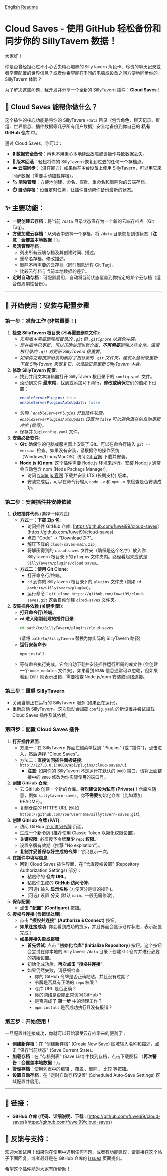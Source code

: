 [English Readme](./README.en.md)
# Cloud Saves - 使用 GitHub 轻松备份和同步你的 SillyTavern 数据！

大家好！

你是否曾经担心过不小心丢失精心培养的 SillyTavern 角色卡、珍贵的聊天记录或者辛苦配置的世界信息？或者你希望能在不同的电脑或设备之间方便地同步你的 SillyTavern 体验？

为了解决这些问题，我开发并分享一个全新的 SillyTavern 插件：**Cloud Saves**！

## 🌟 Cloud Saves 能帮你做什么？

这个插件的核心功能是将你的 SillyTavern `/data` 目录（包含角色、聊天记录、群组、世界信息、插件数据等几乎所有用户数据）安全地备份到你自己的 **私有 GitHub 仓库** 中。

通过 Cloud Saves，你可以：

*   **🔒 数据安全备份**：再也不用担心本地硬盘故障或误操作导致数据丢失。
*   **🔄 版本回滚**：轻松将你的 SillyTavern 恢复到过去的任何一个存档点。
*   **☁️ 云端同步**：（潜在能力）如果你在多台设备上使用 SillyTavern，可以用它来同步数据（需要手动加载存档）。
*   **🏷️ 清晰管理**：方便地创建、命名、查看、重命名和删除你的云端存档。
*   **⏱️ 自动存档**：设置定时任务，让插件自动帮你备份最新的状态。


## ✨ 主要功能：

*   **一键创建云存档**：将当前 `/data` 目录状态保存为一个新的云端存档点（Git Tag）。
*   **方便加载云存档**：从列表中选择一个存档，将 `/data` 目录恢复到该状态（**注意：会覆盖本地数据！**）。
*   **灵活管理存档**：
    *   列出所有云端存档及其创建时间、描述。
    *   重命名存档，修改描述。
    *   删除不再需要的云存档（同时删除远程 Git Tag）。
    *   比较云存档与当前本地数据的差异。
*   **定时自动存档**：可配置启用，自动将当前状态覆盖到你指定的某个云存档（适合做周期性备份）。

---

## 🚀 开始使用：安装与配置步骤

### 第一步：准备工作 (非常重要！)

1.  **检查 SillyTavern 根目录 (不再需要删除文件)**:
    *   *先前版本需要删除根目录的 `.git` 和 `.gitignore` 以避免冲突。*
    *   *现在插件已更新，可以正确处理嵌套仓库，**不再需要**删除这些文件。保留根目录的 `.git` 对更新 SillyTavern 很重要。*
    *   *如果你之前按照旧说明删除了根目录的 `.git` 文件夹，建议从备份或重新下载 SillyTavern 来恢复它，以便能正常更新 SillyTavern 本身。*
2.  **修改 SillyTavern 配置**:
    *   找到并用文本编辑器打开 SillyTavern 根目录下的 `config.yaml` 文件。
    *   滚动到文件 **最末尾**，找到或添加以下两行，**修改或确保**它们的值如下设置：
        ```yaml
        enableServerPlugins: true
        enableServerPluginsAutoUpdate: false
        ```
    *   *说明：`enableServerPlugins` 开启插件功能，`enableServerPluginsAutoUpdate` 设置为 `false` 可以避免潜在的自动更新冲突 (推荐)。*
    *   保存并关闭 `config.yaml` 文件。
3.  **安装必备软件**:
    *   **Git**: 确保你的电脑或服务器上安装了 Git。可以在命令行输入 `git --version` 检查。如果没有安装，请根据你的操作系统（Windows/Linux/MacOS）访问 [Git 官网](https://git-scm.com/downloads) 下载并安装。
    *   **Node.js 和 npm**: 这个插件需要 Node.js 环境来运行。安装 Node.js 通常会自动包含 npm (Node Package Manager)。
        *   访问 [Node.js 官网](https://nodejs.org/) 下载并安装 LTS (长期支持) 版本。
        *   安装完成后，可以在命令行输入 `node -v` 和 `npm -v` 来检查是否安装成功。

### 第二步：安装插件并安装依赖

1.  **获取插件代码** (选择一种方式):
    *   **方式一：下载 Zip 包**:
        *   访问插件 GitHub 仓库: [https://github.com/fuwei99/cloud-saves](https://github.com/fuwei99/cloud-saves)
        *   点击 "Code" -> "Download ZIP"。
        *   解压下载的 `cloud-saves-main.zip`。
        *   将解压得到的 `cloud-saves` 文件夹（确保是这个名字）放入你 SillyTavern 根目录下的 `plugins` 文件夹内。路径看起来应该是 `SillyTavern/plugins/cloud-saves`。
    *   **方式二：使用 Git Clone**:
        *   打开命令行/终端。
        *   `cd` 到你的 SillyTavern 根目录下的 `plugins` 文件夹 (例如 `cd path/to/SillyTavern/plugins`)。
        *   运行命令：`git clone https://github.com/fuwei99/cloud-saves.git` 这会自动创建 `cloud-saves` 文件夹。
2.  **安装插件依赖 (关键步骤!)**:
    *   **打开命令行/终端**。
    *   **`cd` 进入刚刚创建的插件目录**:
        ```bash
        cd path/to/SillyTavern/plugins/cloud-saves
        ```
        (请将 `path/to/SillyTavern` 替换为你实际的 SillyTavern 路径)
    *   **运行安装命令**:
        ```bash
        npm install
        ```
    *   等待命令执行完成。它会自动下载并安装插件运行所需的库文件 (会创建一个 `node_modules` 文件夹)。如果看到 `WARN` 信息通常可以忽略，但如果看到 `ERR!` 则表示出错，需要检查 Node.js/npm 安装或网络连接。

### 第三步：重启 SillyTavern

*   关闭当前正在运行的 SillyTavern 服务 (如果正在运行)。
*   重新启动 SillyTavern。这次启动会加载 `config.yaml` 的新设置并尝试加载 Cloud Saves 插件及其依赖。

### 第四步：配置 Cloud Saves 插件

1.  **打开插件界面**:
    *   方法一：在 SillyTavern 界面左侧菜单找到 "Plugins" (或 "插件")，点击进入，然后选择 "Cloud Saves"。
    *   方法二：**直接访问插件面板链接**: [`http://127.0.0.1:8000/api/plugins/cloud-saves/ui`](http://127.0.0.1:8000/api/plugins/cloud-saves/ui)
        *   **注意**: 如果你的 SillyTavern 不是运行在默认的 `8000` 端口，请将上面链接中的 `8000` 修改为你实际使用的端口号。
2.  **创建 GitHub 仓库**:
    *   去 GitHub 创建一个新的仓库。**强烈建议设为私有 (Private)**！仓库名随意，例如 `sillytavern-saves`。你**不需要**初始化仓库（比如添加 README）。
    *   复制仓库的 HTTPS URL (例如 `https://github.com/YourUsername/sillytavern-saves.git`)。
3.  **创建 GitHub 令牌 (PAT)**:
    *   访问 GitHub [个人访问令牌](https://github.com/settings/tokens) 页面。
    *   生成一个新令牌 (推荐使用 Classic Token 以简化权限设置)。
    *   **关键权限**: 必须授予令牌**至少 `repo` 权限**。
    *   设置令牌有效期（推荐 "No expiration"）。
    *   **复制并妥善保存好生成的令牌**！它只显示一次。
4.  **在插件中填写信息**:
    *   回到 Cloud Saves 插件界面，在 "仓库授权设置" (Repository Authorization Settings) 部分：
        *   粘贴你的 **仓库 URL**。
        *   粘贴你生成的 **GitHub 访问令牌**。
        *   (可选) 输入 **显示名称** (方便区分是谁的操作)。
        *   (可选) 设置 **分支** (默认 `main`，一般无需修改)。
5.  **保存配置**:
    *   点击 **"配置" (Configure)** 按钮。
6.  **授权与连接 (含错误处理)**:
    *   点击 **"授权并连接" (Authorize & Connect)** 按钮。
    *   **如果连接成功**: 你会看到成功的提示，并且界面会显示仓库状态，表示配置完成！
    *   **如果连接失败或报错**:
        *   **首先尝试**: 点击 **"初始化仓库" (Initialize Repository)** 按钮。这个按钮会尝试在你本地的 SillyTavern `/data` 目录下创建 Git 仓库并进行必要的初始设置。
        *   初始化成功后，**再次点击 "授权并连接"**。
        *   如果仍然失败，请仔细检查：
            *   你的 GitHub 令牌是否正确粘贴，并且没有过期？
            *   令牌是否具有正确的 `repo` 权限？
            *   仓库 URL 是否正确？
            *   你的网络是否能正常访问 GitHub？
            *   是否完成了 **第一步** 中的清理工作？
            *   `npm install` 是否成功执行且没有报错？

### 第五步：开始使用！

一旦配置并连接成功，你就可以开始享受云存档带来的便利了：

*   **创建新存档**：在 "创建新存档" (Create New Save) 区域输入名称和描述，点击 "保存当前状态" (Save Current State)。
*   **加载存档**：在 "存档列表" (Save List) 中找到存档，点击下载图标 <i class="bi bi-cloud-download"></i>（**再次警告：会覆盖本地数据！**）。
*   **管理存档**：使用列表中的编辑 <i class="bi bi-pencil"></i>、覆盖 <i class="bi bi-upload"></i>、删除 <i class="bi bi-trash"></i>、比较 <i class="bi bi-file-diff"></i> 等按钮。
*   **设置自动存档**：在 "定时自动存档设置" (Scheduled Auto-Save Settings) 区域配置并启用。

---

## 🔗 链接：

*   **GitHub 仓库 (代码、详细说明、下载)**: [https://github.com/fuwei99/cloud-saves](https://github.com/fuwei99/cloud-saves)

## 💬 反馈与支持：

欢迎大家试用！如果你在使用中遇到任何问题，或者有功能建议，请直接在这个帖子下面回复，或者最好是在 GitHub 仓库的 [Issues](https://github.com/fuwei99/cloud-saves/issues) 页面提出。

希望这个插件能对大家有所帮助！
